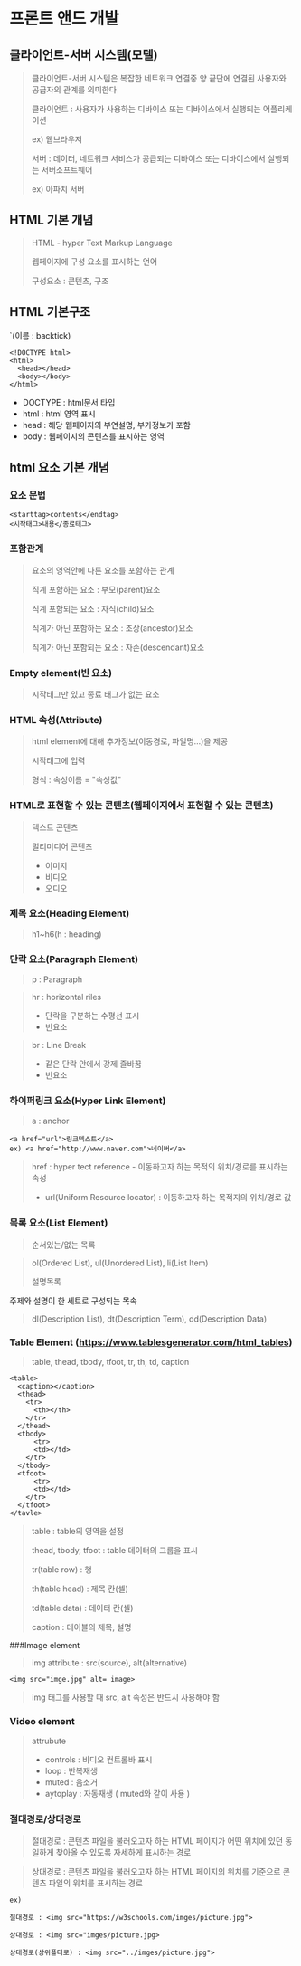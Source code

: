 # 프론트 앤드 개발

## 클라이언트-서버 시스템(모델)

> 클라이언트-서버 시스템은 복잡한 네트워크 연결중 양 끝단에 연결된 사용자와 공급자의 관계를 의미한다
> 
> 클라이언트 : 사용자가 사용하는 디바이스 또는 디바이스에서 실행되는 어플리케이션
> 
> ex) 웹브라우저
> 
> 서버 : 데이터, 네트워크 서비스가 공급되는 디바이스 또는 디바이스에서 실행되는 서버소프트웨어
> 
> ex) 아파치 서버

## HTML 기본 개념

> HTML - hyper Text Markup Language
> 
> 웹페이지에 구성 요소를 표시하는 언어
> 
> 구성요소 : 콘텐츠, 구조

## HTML 기본구조

`(이름 : backtick)

```
<!DOCTYPE html>
<html>
  <head></head>
  <body></body>
</html>
```

- DOCTYPE : html문서 타입
- html : html 영역 표시
- head : 해당 웹페이지의 부연설명, 부가정보가 포함
- body : 웹페이지의 콘텐츠를 표시하는 영역

## html 요소 기본 개념

### 요소 문법

```
<starttag>contents</endtag>
<시작태그>내용</종료태그>
```

### 포함관계

> 요소의 영역안에 다른 요소를 포함하는 관계
> 
> 직계 포함하는 요소 : 부모(parent)요소
> 
> 직계 포함되는 요소 : 자식(child)요소
> 
> 직계가 아닌 포함하는 요소 : 조상(ancestor)요소
> 
> 직계가 아닌 포함되는 요소 : 자손(descendant)요소

### Empty element(빈 요소)

> 시작태그만 있고 종료 태그가 없는 요소


### HTML 속성(Attribute)

> html element에 대해 추가정보(이동경로, 파일명...)을 제공
> 
> 시작태그에 입력
> 
> 형식 : 속성이름 = "속성값"

### HTML로 표현할 수 있는 콘텐츠(웹페이지에서 표현할 수 있는 콘텐츠)

> 텍스트 콘텐츠
> 
> 멀티미디어 콘텐츠
>  - 이미지
>  - 비디오
>  - 오디오
> 
### 제목 요소(Heading Element)
> h1~h6(h : heading)

### 단락 요소(Paragraph Element)
> p : Paragraph

> hr : horizontal riles
>   - 단락을 구분하는 수평선 표시 
>   - 빈요소

> br : Line Break
>   - 같은 단락 안에서 강제 줄바꿈
>   - 빈요소

### 하이퍼링크 요소(Hyper Link Element)
> a : anchor

```
<a href="url">링크텍스트</a>
ex) <a href="http://www.naver.com">네이버</a>
```

> href : hyper tect reference - 이동하고자 하는 목적의 위치/경로를 표시하는 속성
> - url(Uniform Resource locator) : 이동하고자 하는 목적지의 위치/경로 값

### 목록 요소(List Element)
> 순서있는/없는 목록
  
  >ol(Ordered List), ul(Unordered List), li(List Item)
  >
> 설명목록

주제와 설명이 한 세트로 구성되는 목속
 >dl(Description List), dt(Description Term), dd(Description Data)

### Table Element (https://www.tablesgenerator.com/html_tables)
> table, thead, tbody, tfoot, tr, th, td, caption

```
<table>
  <caption></caption>
  <thead>
    <tr>
      <th></th>
    </tr>
  </thead>
  <tbody>
      <tr>
      <td></td>
    </tr>
  </tbody>
  <tfoot>
      <tr>
      <td></td>
    </tr>
  </tfoot>
</tavle>
```

> table : table의 영역을 설정
> 
> thead, tbody, tfoot : table 데이터의 그룹을 표시
> 
> tr(table row) : 행
> 
> th(table head) : 제목 칸(셀)
> 
> td(table data) : 데이터 칸(셀)
> 
> caption : 테이블의 제목, 설명

###Image element
 > img
 > attribute : src(source), alt(alternative)

```
<img src="imge.jpg" alt= image>
```

>img 태그를 사용할 때 src, alt 속성은 반드시 사용해야 함 
>
### Video element
> <vldeo></video>
> attrubute
> - controls : 비디오 컨트롤바 표시
> - loop : 반복재생
> - muted : 음소거
> - aytoplay : 자동재생 ( muted와 같이 사용 )

### 절대경로/상대경로

> 절대경로 : 콘텐츠 파일을 불러오고자 하는 HTML 페이지가 어떤 위치에 있던 동일하게 찾아올 수 있도록 자세하게 표시하는 경로

> 상대경로 : 콘텐츠 파일을 불러오고자 하는 HTML 페이지의 위치를 기준으로 콘텐츠 파일의 위치를 표시하는 경로

```
ex)

절대경로 : <img src="https://w3schools.com/imges/picture.jpg">

상대경로 : <img src="imges/picture.jpg>

상대경로(상위폴더로) : <img src="../imges/picture.jpg">
```
